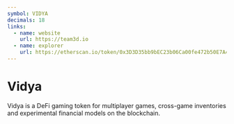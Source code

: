 ```yaml
---
symbol: VIDYA
decimals: 18
links:
  - name: website
    url: https://team3d.io
  - name: explorer
    url: https://etherscan.io/token/0x3D3D35bb9bEC23b06Ca00fe472b50E7A4c692C30
---
```


# Vidya

Vidya is a DeFi gaming token for multiplayer games, cross-game inventories and experimental financial models on the blockchain.
